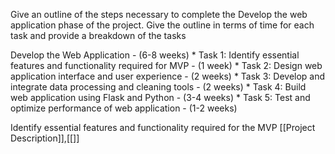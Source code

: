 
Give an outline of the steps necessary to complete the Develop the web application phase of the project. Give the outline in terms of time for each task and provide a breakdown of the tasks

Develop the Web Application - (6-8 weeks)
    * Task 1: Identify essential features and functionality required for MVP - (1 week)
    * Task 2: Design web application interface and user experience - (2 weeks)
    * Task 3: Develop and integrate data processing and cleaning tools - (2 weeks)
    * Task 4: Build web application using Flask and Python - (3-4 weeks)
    * Task 5: Test and optimize performance of web application - (1-2 weeks)

Identify essential features and functionality required for the MVP [[Project Description]],[[]]